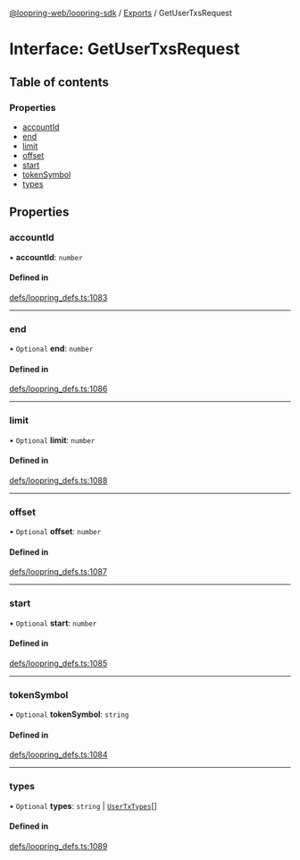 [@loopring-web/loopring-sdk](../README.md) / [Exports](../modules.md) / GetUserTxsRequest

# Interface: GetUserTxsRequest

## Table of contents

### Properties

- [accountId](GetUserTxsRequest.md#accountid)
- [end](GetUserTxsRequest.md#end)
- [limit](GetUserTxsRequest.md#limit)
- [offset](GetUserTxsRequest.md#offset)
- [start](GetUserTxsRequest.md#start)
- [tokenSymbol](GetUserTxsRequest.md#tokensymbol)
- [types](GetUserTxsRequest.md#types)

## Properties

### accountId

• **accountId**: `number`

#### Defined in

[defs/loopring_defs.ts:1083](https://github.com/Loopring/loopring_sdk/blob/9d83b66/src/defs/loopring_defs.ts#L1083)

___

### end

• `Optional` **end**: `number`

#### Defined in

[defs/loopring_defs.ts:1086](https://github.com/Loopring/loopring_sdk/blob/9d83b66/src/defs/loopring_defs.ts#L1086)

___

### limit

• `Optional` **limit**: `number`

#### Defined in

[defs/loopring_defs.ts:1088](https://github.com/Loopring/loopring_sdk/blob/9d83b66/src/defs/loopring_defs.ts#L1088)

___

### offset

• `Optional` **offset**: `number`

#### Defined in

[defs/loopring_defs.ts:1087](https://github.com/Loopring/loopring_sdk/blob/9d83b66/src/defs/loopring_defs.ts#L1087)

___

### start

• `Optional` **start**: `number`

#### Defined in

[defs/loopring_defs.ts:1085](https://github.com/Loopring/loopring_sdk/blob/9d83b66/src/defs/loopring_defs.ts#L1085)

___

### tokenSymbol

• `Optional` **tokenSymbol**: `string`

#### Defined in

[defs/loopring_defs.ts:1084](https://github.com/Loopring/loopring_sdk/blob/9d83b66/src/defs/loopring_defs.ts#L1084)

___

### types

• `Optional` **types**: `string` \| [`UserTxTypes`](../enums/UserTxTypes.md)[]

#### Defined in

[defs/loopring_defs.ts:1089](https://github.com/Loopring/loopring_sdk/blob/9d83b66/src/defs/loopring_defs.ts#L1089)
